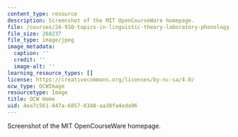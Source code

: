 ```yaml
---
content_type: resource
description: Screenshot of the MIT OpenCourseWare homepage.
file: /courses/24-910-topics-in-linguistic-theory-laboratory-phonology-spring-2007/4ea7c561847a68578348aa38fa4eda96_hme_prof2.jpg
file_size: 268237
file_type: image/jpeg
image_metadata:
  caption: ''
  credit: ''
  image-alt: ''
learning_resource_types: []
license: https://creativecommons.org/licenses/by-nc-sa/4.0/
ocw_type: OCWImage
resourcetype: Image
title: OCW Home
uid: 4ea7c561-847a-6857-8348-aa38fa4eda96
---
```

Screenshot of the MIT OpenCourseWare homepage.